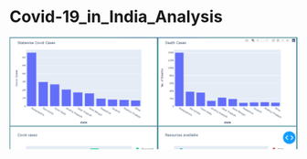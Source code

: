 # Covid-19_in_India_Analysis


![alt text](https://github.com/Rashmiranjan2001/Covid-19_in_India_Analysis/blob/main/output/Screenshot%20(70).png)
